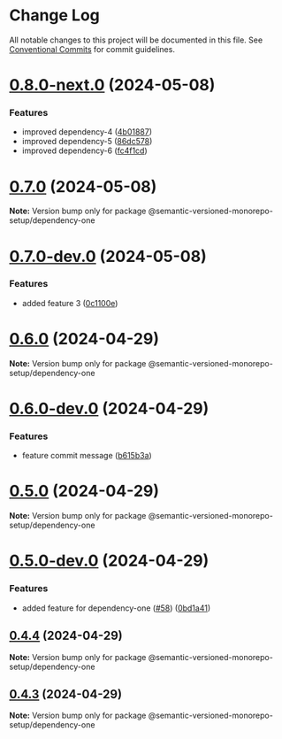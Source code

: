 # Change Log

All notable changes to this project will be documented in this file.
See [Conventional Commits](https://conventionalcommits.org) for commit guidelines.

# [0.8.0-next.0](https://github.com/gbublys/semantic-versioned-monorepo-setup/compare/@semantic-versioned-monorepo-setup/dependency-one@0.7.0...@semantic-versioned-monorepo-setup/dependency-one@0.8.0-next.0) (2024-05-08)


### Features

* improved dependency-4 ([4b01887](https://github.com/gbublys/semantic-versioned-monorepo-setup/commit/4b01887a18ba7bfbc57c668a978c6c87c32aba4f))
* improved dependency-5 ([86dc578](https://github.com/gbublys/semantic-versioned-monorepo-setup/commit/86dc578ff1970ed80ccaf5e67f89af28e15809c8))
* improved dependency-6 ([fc4f1cd](https://github.com/gbublys/semantic-versioned-monorepo-setup/commit/fc4f1cdf9a228060d13d61b3ab24e922d2be2b52))





# [0.7.0](https://github.com/gbublys/semantic-versioned-monorepo-setup/compare/@semantic-versioned-monorepo-setup/dependency-one@0.7.0-dev.0...@semantic-versioned-monorepo-setup/dependency-one@0.7.0) (2024-05-08)

**Note:** Version bump only for package @semantic-versioned-monorepo-setup/dependency-one





# [0.7.0-dev.0](https://github.com/gbublys/semantic-versioned-monorepo-setup/compare/@semantic-versioned-monorepo-setup/dependency-one@0.6.0...@semantic-versioned-monorepo-setup/dependency-one@0.7.0-dev.0) (2024-05-08)


### Features

* added feature 3 ([0c1100e](https://github.com/gbublys/semantic-versioned-monorepo-setup/commit/0c1100ecd563838f15f60f9dcd4cd4031c49946a))





# [0.6.0](https://github.com/gbublys/semantic-versioned-monorepo-setup/compare/@semantic-versioned-monorepo-setup/dependency-one@0.6.0-dev.0...@semantic-versioned-monorepo-setup/dependency-one@0.6.0) (2024-04-29)

**Note:** Version bump only for package @semantic-versioned-monorepo-setup/dependency-one





# [0.6.0-dev.0](https://github.com/gbublys/semantic-versioned-monorepo-setup/compare/@semantic-versioned-monorepo-setup/dependency-one@0.5.0...@semantic-versioned-monorepo-setup/dependency-one@0.6.0-dev.0) (2024-04-29)


### Features

* feature commit message ([b615b3a](https://github.com/gbublys/semantic-versioned-monorepo-setup/commit/b615b3ae15b61bda0ed84b31c89ca96775e2c13d))





# [0.5.0](https://github.com/gbublys/semantic-versioned-monorepo-setup/compare/@semantic-versioned-monorepo-setup/dependency-one@0.5.0-dev.0...@semantic-versioned-monorepo-setup/dependency-one@0.5.0) (2024-04-29)

**Note:** Version bump only for package @semantic-versioned-monorepo-setup/dependency-one





# [0.5.0-dev.0](https://github.com/gbublys/semantic-versioned-monorepo-setup/compare/@semantic-versioned-monorepo-setup/dependency-one@0.4.4...@semantic-versioned-monorepo-setup/dependency-one@0.5.0-dev.0) (2024-04-29)


### Features

* added feature for dependency-one ([#58](https://github.com/gbublys/semantic-versioned-monorepo-setup/issues/58)) ([0bd1a41](https://github.com/gbublys/semantic-versioned-monorepo-setup/commit/0bd1a411c0a9f2dd9c5f2e7a493fccf1219b72d2))





## [0.4.4](https://github.com/gbublys/semantic-versioned-monorepo-setup/compare/@semantic-versioned-monorepo-setup/dependency-one@0.4.3...@semantic-versioned-monorepo-setup/dependency-one@0.4.4) (2024-04-29)

**Note:** Version bump only for package @semantic-versioned-monorepo-setup/dependency-one





## [0.4.3](https://github.com/gbublys/semantic-versioned-monorepo-setup/compare/@semantic-versioned-monorepo-setup/dependency-one@0.4.1...@semantic-versioned-monorepo-setup/dependency-one@0.4.3) (2024-04-29)

**Note:** Version bump only for package @semantic-versioned-monorepo-setup/dependency-one
